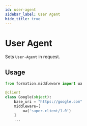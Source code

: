 ```yaml
---
id: user-agent
sidebar_label: User Agent
hide_title: true
---
```

# User Agent

Sets `User-Agent` in request.

## Usage

```py
from formation.middleware import ua

@client
class Google(object):
    base_uri = "https://google.com"
    middleware=[
        ua('super-client/1.0')
    ]
    ...
```
